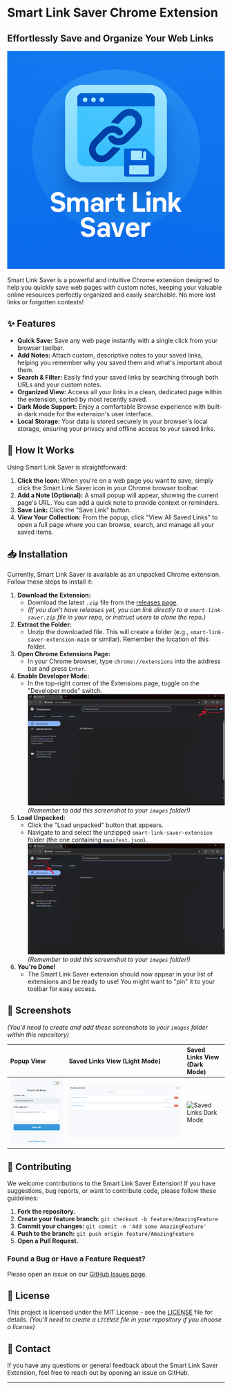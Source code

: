 # Smart Link Saver Chrome Extension

## Effortlessly Save and Organize Your Web Links

![Smart Link Saver Hero Image](images/icon.png) 

Smart Link Saver is a powerful and intuitive Chrome extension designed to help you quickly save web pages with custom notes, keeping your valuable online resources perfectly organized and easily searchable. No more lost links or forgotten contexts!

## ✨ Features

* **Quick Save:** Save any web page instantly with a single click from your browser toolbar.
* **Add Notes:** Attach custom, descriptive notes to your saved links, helping you remember why you saved them and what's important about them.
* **Search & Filter:** Easily find your saved links by searching through both URLs and your custom notes.
* **Organized View:** Access all your links in a clean, dedicated page within the extension, sorted by most recently saved.
* **Dark Mode Support:** Enjoy a comfortable Browse experience with built-in dark mode for the extension's user interface.
* **Local Storage:** Your data is stored securely in your browser's local storage, ensuring your privacy and offline access to your saved links.

## 🚀 How It Works

Using Smart Link Saver is straightforward:

1.  **Click the Icon:** When you're on a web page you want to save, simply click the Smart Link Saver icon in your Chrome browser toolbar.
2.  **Add a Note (Optional):** A small popup will appear, showing the current page's URL. You can add a quick note to provide context or reminders.
3.  **Save Link:** Click the "Save Link" button.
4.  **View Your Collection:** From the popup, click "View All Saved Links" to open a full page where you can browse, search, and manage all your saved items.

## 📥 Installation

Currently, Smart Link Saver is available as an unpacked Chrome extension. Follow these steps to install it:

1.  **Download the Extension:**
    * Download the latest `.zip` file from the [releases page](https://github.com/Alapipapi/smart-link-saver-extension/releases).
    * *(If you don't have releases yet, you can link directly to a `smart-link-saver.zip` file in your repo, or instruct users to clone the repo.)*
2.  **Extract the Folder:**
    * Unzip the downloaded file. This will create a folder (e.g., `smart-link-saver-extension-main` or similar). Remember the location of this folder.
3.  **Open Chrome Extensions Page:**
    * In your Chrome browser, type `chrome://extensions` into the address bar and press `Enter`.
4.  **Enable Developer Mode:**
    * In the top-right corner of the Extensions page, toggle on the "Developer mode" switch.
    ![Developer mode toggle](images/developer-mode.png)
    *(Remember to add this screenshot to your `images` folder!)*
5.  **Load Unpacked:**
    * Click the "Load unpacked" button that appears.
    * Navigate to and select the unzipped `smart-link-saver-extension` folder (the one containing `manifest.json`).
    ![Load unpacked button](images/load-unpacked.png)
    *(Remember to add this screenshot to your `images` folder!)*
6.  **You're Done!**
    * The Smart Link Saver extension should now appear in your list of extensions and be ready to use! You might want to "pin" it to your toolbar for easy access.

## 📸 Screenshots

*(You'll need to create and add these screenshots to your `images` folder within this repository)*

| Popup View                                      | Saved Links View (Light Mode)                       | Saved Links View (Dark Mode)                        |
| :---------------------------------------------- | :-------------------------------------------------- | :-------------------------------------------------- |
| ![Smart Link Saver Popup](images/screenshot1.png) | ![Saved Links Light Mode](images/screenshot2.png) | ![Saved Links Dark Mode](images/screenshot3.png) |

## 🤝 Contributing

We welcome contributions to the Smart Link Saver Extension! If you have suggestions, bug reports, or want to contribute code, please follow these guidelines:

1.  **Fork the repository.**
2.  **Create your feature branch:** `git checkout -b feature/AmazingFeature`
3.  **Commit your changes:** `git commit -m 'Add some AmazingFeature'`
4.  **Push to the branch:** `git push origin feature/AmazingFeature`
5.  **Open a Pull Request.**

### Found a Bug or Have a Feature Request?

Please open an issue on our [GitHub Issues page](https://github.com/Alapipapi/smart-link-saver-extension/issues).

## 📄 License

This project is licensed under the MIT License - see the [LICENSE](LICENSE) file for details.
*(You'll need to create a `LICENSE` file in your repository if you choose a license)*

## 📧 Contact

If you have any questions or general feedback about the Smart Link Saver Extension, feel free to reach out by opening an issue on GitHub.

---
